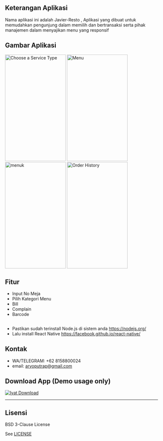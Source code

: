## Keterangan Aplikasi
Nama aplikasi ini adalah Javier-Resto , Aplikasi yang dibuat untuk memudahkan pengunjung dalam memilih dan bertransaksi serta pihak manajemen dalam menyajikan menu yang responsif
<br>

## Gambar Aplikasi
<p float="left">
  <img src="https://drive.google.com/file/d/14_njqtuz1UhhsUgNK-P8rJfTsYs6Nea-/view?usp=sharing" width="200" height="350" alt="Choose a Service Type"/>
  <img src="https://drive.google.com/file/d/1-rlFVGYsqelW1iAQLRYzzrY6FfjGpK9j/view?usp=sharing" width="200" height="350" alt="Menu"/>
  <img src="https://drive.google.com/file/d/1MG-FJYKr13saf73f8WQQIj2wIXGuBQza/view?usp=sharing" width="200" height="350" alt="menuk"/>
  <img src="https://drive.google.com/file/d/1BZzvX01pEltMQx4Du9od85_VgYGjU6uz/view?usp=sharing" width="200" height="350" alt="Order History"/>
</p>



## Fitur 
* Input No Meja
* Pilih Kategori Menu
* Bill
* Complain
* Barcode

## 
* Pastikan sudah terinstall Node.js di sistem anda https://nodejs.org/
* Lalu install React Native https://facebook.github.io/react-native/

## Kontak
* WA/TELEGRAM: +62 8158800024
* email: aryoputrap@gmail.com

## Download App (Demo usage only)
[![Iyat Download](https://i1.wp.com/apkmodsios.com/wp-content/uploads/2018/12/Download-Infinite-Design-3.4.10-Apk.png)]()


----

## Lisensi

BSD 3-Clause License

See [LICENSE](LICENSE)
